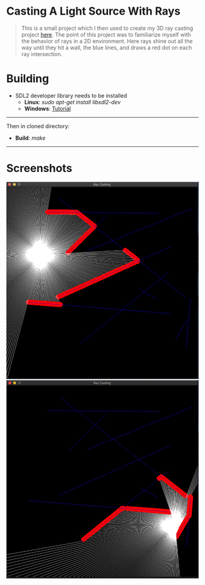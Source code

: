 # Casting A Light Source With Rays
> This is a small project which I then used to create my 3D ray casting project [here](https://github.com/twinksy1/3D-ray-casting). The point of this project was to familiarize myself with the behavior of rays in a 2D environment. Here rays shine out all the way until they hit a wall, the blue lines, and draws a red dot on each ray intersection.

# Building
* SDL2 developer library needs to be installed
	* **Linux**: *sudo apt-get install libsdl2-dev*
	* **Windows**: [Tutorial](https://www.matsson.com/prog/sdl2-mingw-w64-tutorial.php)
---
Then in cloned directory:
* **Build**: *make*
---
# Screenshots
![Pic1](./pic1.jpeg)
![Pic2](./pic2.jpeg)
